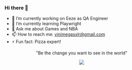 ### Hi there 👋

- 🔭 I’m currently working on Eeze as QA Engineer
- 🌱 I’m currently learning Playwright
- 💬 Ask me about Games and NBA
- 📫 How to reach me: vinimegasxlr@gmail.com
- ⚡ Fun fact: Pizza expert!

<center> "Be the change you want to see in the world" </center>

<p align="center">
  <a href="https://skillicons.dev">
    <img src="https://skillicons.dev/icons?i=bash,docker,git,github,jenkins,js,ts,nodejs,bash,linux,mysql,postman,cypress,selenium,vscode" />
  </a>
</p>
